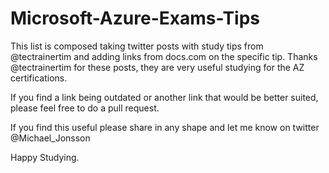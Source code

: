 # Microsoft-Azure-Exams-Tips

This list is composed taking twitter posts with study tips from @tectrainertim and adding links from docs.com on the specific tip.
Thanks @tectrainertim for these posts, they are very useful studying for the AZ certifications.

If you find a link being outdated or another link that would be better suited, please feel free to do a pull request.

If you find this useful please share in any shape and let me know on twitter @Michael_Jonsson

Happy Studying.

